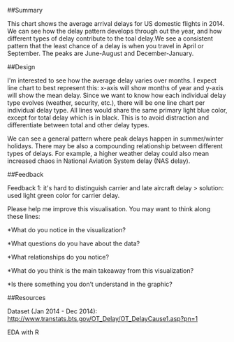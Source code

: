 ##Summary

This chart shows the average arrival delays for US domestic flights in 2014. We can see how the delay pattern develops through out the year, and how different types of delay contribute to the toal delay.We see a consistent pattern that the least chance of a delay is when you travel in April or September. The peaks are June-August and December-January. 

##Design

I'm interested to see how the average delay varies over months. I expect line chart to best represent this: x-axis will show months of year and y-axis will show the mean delay. Since we want to know how each individual delay type evolves (weather, security, etc.), there will be one line chart per individual delay type. All lines would share the same primary light blue color, except for total delay which is in black. This is to avoid distraction and differentiate between total and other delay types. 

We can see a general pattern where peak delays happen in summer/winter holidays. There may be also a compounding relationship between different types of delays. For example, a higher weather delay could also mean increased chaos in National Aviation System delay (NAS delay).


##Feedback

Feedback 1: 
it's hard to distinguish carrier and late aircraft delay > solution: used light green color for carrier delay. 




Please help me improve this visualisation. You may want to think along these lines:

*What do you notice in the visualization?

*What questions do you have about the data?

*What relationships do you notice?

*What do you think is the main takeaway from this visualization?

*Is there something you don’t understand in the graphic?


##Resources

Dataset (Jan 2014 - Dec 2014): http://www.transtats.bts.gov/OT_Delay/OT_DelayCause1.asp?pn=1

EDA with R

